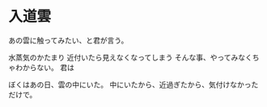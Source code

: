 入道雲
======

あの雲に触ってみたい、と君が言う。

水蒸気のかたまり
近付いたら見えなくなってしまう
そんな事、やってみなくちゃわからない。
君は


ぼくはあの日、雲の中にいた。
中にいたから、近過ぎたから、気付けなかっただけで。

